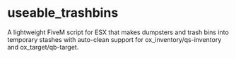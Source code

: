 # useable_trashbins
A lightweight FiveM script for ESX that makes dumpsters and trash bins into temporary stashes with auto-clean support for ox_inventory/qs-inventory and ox_target/qb-target.
